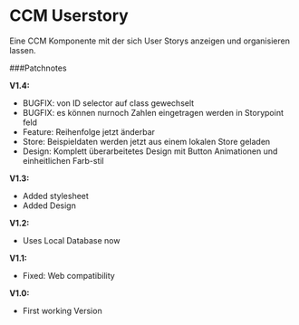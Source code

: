 # CCM Userstory
Eine CCM Komponente mit der sich User Storys anzeigen und organisieren lassen.

###Patchnotes

**V1.4:**
* BUGFIX: von ID selector auf class gewechselt
* BUGFIX: es können nurnoch Zahlen eingetragen werden in Storypoint feld
* Feature: Reihenfolge jetzt änderbar
* Store: Beispieldaten werden jetzt aus einem lokalen Store geladen
* Design: Komplett überarbeitetes Design mit Button Animationen und einheitlichen Farb-stil

**V1.3:**
 * Added stylesheet
 * Added Design


**V1.2:**
 * Uses Local Database now

**V1.1:**
 * Fixed: Web compatibility

**V1.0:**
 * First working Version
